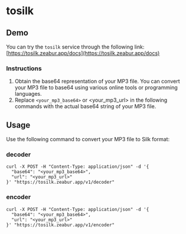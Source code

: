 # tosilk

## Demo

You can try the `tosilk` service through the following link:
[https://tosilk.zeabur.app/docs](https://tosilk.zeabur.app/docs)


 
### Instructions
1. Obtain the base64 representation of your MP3 file. You can convert your MP3 file to base64 using various online tools or programming languages.
2. Replace `<your_mp3_base64>` or <your_mp3_url>  in the following commands with the actual base64 string of your MP3 file.

## Usage
Use the following command to convert your MP3 file to Silk format:

### decoder
```shell
curl -X POST -H "Content-Type: application/json" -d '{
  "base64": "<your_mp3_base64>",
  "url": "<your_mp3_url>"
}' "https://tosilk.zeabur.app/v1/decoder"
```

### encoder
```shell
curl -X POST -H "Content-Type: application/json" -d '{
  "base64": "<your_mp3_base64>",
  "url": "<your_mp3_url>"
}' "https://tosilk.zeabur.app/v1/encoder"
```